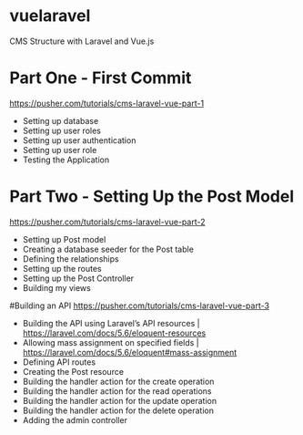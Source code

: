 # vuelaravel

CMS Structure with Laravel and Vue.js 

# Part One - First Commit
https://pusher.com/tutorials/cms-laravel-vue-part-1

- Setting up database
- Setting up user roles
- Setting up user authentication
- Setting up user role
- Testing the Application

# Part Two - Setting Up the Post Model
https://pusher.com/tutorials/cms-laravel-vue-part-2

- Setting up Post model
- Creating a database seeder for the Post table
- Defining the relationships
- Setting up the routes
- Setting up the Post Controller
- Building my views

#Building an API
https://pusher.com/tutorials/cms-laravel-vue-part-3

- Building the API using Laravel’s API resources | https://laravel.com/docs/5.6/eloquent-resources
- Allowing mass assignment on specified fields | https://laravel.com/docs/5.6/eloquent#mass-assignment
- Defining API routes
- Creating the Post resource
- Building the handler action for the create operation
- Building the handler action for the read operations
- Building the handler action for the update operation
- Building the handler action for the delete operation
- Adding the admin controller







